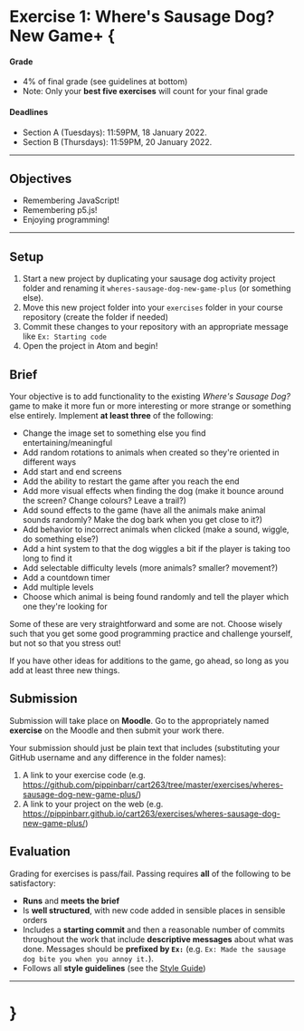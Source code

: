 # Exercise 1: Where's Sausage Dog? New Game+ {

#### Grade
- 4% of final grade (see guidelines at bottom)
- Note: Only your **best five exercises** will count for your final grade

#### Deadlines
- Section A (Tuesdays): 11:59PM, 18 January 2022.
- Section B (Thursdays): 11:59PM, 20 January 2022.

---

## Objectives
* Remembering JavaScript!
* Remembering p5.js!
* Enjoying programming!

---

## Setup

1. Start a new project by duplicating your sausage dog activity project folder and renaming it `wheres-sausage-dog-new-game-plus` (or something else).
2. Move this new project folder into your `exercises` folder in your course repository (create the folder if needed)
3. Commit these changes to your repository with an appropriate message like `Ex: Starting code`
4. Open the project in Atom and begin!

## Brief

Your objective is to add functionality to the existing *Where's Sausage Dog?* game to make it more fun or more interesting or more strange or something else entirely. Implement **at least three** of the following:

* Change the image set to something else you find entertaining/meaningful
* Add random rotations to animals when created so they're oriented in different ways
* Add start and end screens
* Add the ability to restart the game after you reach the end
* Add more visual effects when finding the dog (make it bounce around the screen? Change colours? Leave a trail?)
* Add sound effects to the game (have all the animals make animal sounds randomly? Make the dog bark when you get close to it?)
* Add behavior to incorrect animals when clicked (make a sound, wiggle, do something else?)
* Add a hint system to that the dog wiggles a bit if the player is taking too long to find it
* Add selectable difficulty levels (more animals? smaller? movement?)
* Add a countdown timer
* Add multiple levels
* Choose which animal is being found randomly and tell the player which one they're looking for

Some of these are very straightforward and some are not. Choose wisely such that you get some good programming practice and challenge yourself, but not so that you stress out!

If you have other ideas for additions to the game, go ahead, so long as you add at least three new things.

## Submission

Submission will take place on **Moodle**. Go to the appropriately named **exercise** on the Moodle and then submit your work there.

Your submission should just be plain text that includes (substituting your GitHub username and any difference in the folder names):

1. A link to your exercise code (e.g. https://github.com/pippinbarr/cart263/tree/master/exercises/wheres-sausage-dog-new-game-plus/)
2. A link to your project on the web (e.g. https://pippinbarr.github.io/cart263/exercises/wheres-sausage-dog-new-game-plus/)

## Evaluation

Grading for exercises is pass/fail. Passing requires **all** of the following to be satisfactory:

- **Runs** and **meets the brief**
- Is **well structured**, with new code added in sensible places in sensible orders
- Includes a **starting commit** and then a reasonable number of commits throughout the work that include **descriptive messages** about what was done. Messages should be **prefixed by `Ex:`** (e.g. `Ex: Made the sausage dog bite you when you annoy it.`).
- Follows all **style guidelines** (see the [Style Guide](../guides/style-guide.md))

---

# }

